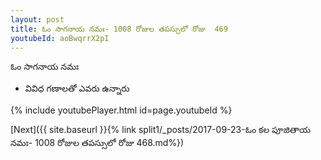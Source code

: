 ```yaml
---
layout: post
title: ఓం సాగనాయ నమః- 1008 రోజుల తపస్సులో రోజు  469
youtubeId: aoBwqrrX2pI
---
```

 
 
 ఓం సాగనాయ నమః  
 
 -  వివిధ గణాలతో ఎవరు ఉన్నారు 
 
  
 
  
 
 
 
 
 
 


{% include youtubePlayer.html id=page.youtubeId %}
 
[Next]({{ site.baseurl }}{% link  split1/_posts/2017-09-23-ఓం కల పూజితాయ నమః- 1008 రోజుల తపస్సులో రోజు  468.md%})
 
